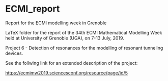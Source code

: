 # ECMI_report
Report for the ECMI modelling week in Grenoble

LaTeX folder for the report of the 34th ECMI Mathematical Modelling Week held at University of Grenoble (UGA), on 7-13 July, 2019.

Project 6 - Detection of resonances for the modelling of resonant tunneling devices.

See the follwing link for an extended description of the project: 

https://ecmimw2019.sciencesconf.org/resource/page/id/5
